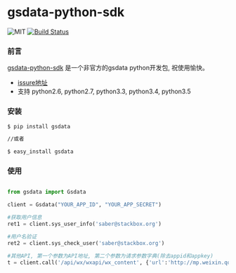 # gsdata-python-sdk

![MIT](https://img.shields.io/npm/l/express.svg)  [![Build Status](https://travis-ci.org/superalsrk/gsdata-python-sdk.svg?branch=master&v=11)](https://travis-ci.org/superalsrk/gsdata-python-sdk)


### 前言

[gsdata-python-sdk](http://github.com/superalsrk/gsdata-python-sdk) 是一个非官方的gsdata python开发包, 祝使用愉快。

+ [issure地址](https://github.com/superalsrk/gsdata-python-sdk)
+ 支持 python2.6, python2.7, python3.3, python3.4, python3.5

### 安装

```bash
$ pip install gsdata

//或者

$ easy_install gsdata
```

### 使用

```python

from gsdata import Gsdata

client = Gsdata("YOUR_APP_ID", "YOUR_APP_SECRET")

#获取用户信息
ret1 = client.sys_user_info('saber@stackbox.org')

#用户名验证
ret2 = client.sys_check_user('saber@stackbox.org')

#其他API, 第一个参数为API地址, 第二个参数为请求参数字典(除去appid和appkey)
t = client.call('/api/wx/wxapi/wx_content', {'url':'http://mp.weixin.qq.com/s?__biz=MzAxOTEyMDI1MQ==&mid=400950548&idx=3&sn=cca852f541f93c53633a4e0069230313&3rd=MzA3MDU4NTYzMw==&scene=6#rd'})
		
```



